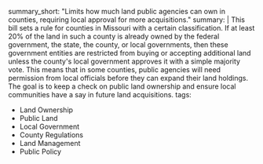 summary_short: "Limits how much land public agencies can own in counties, requiring local approval for more acquisitions."
summary: |
  This bill sets a rule for counties in Missouri with a certain classification. If at least 20% of the land in such a county is already owned by the federal government, the state, the county, or local governments, then these government entities are restricted from buying or accepting additional land unless the county's local government approves it with a simple majority vote. This means that in some counties, public agencies will need permission from local officials before they can expand their land holdings. The goal is to keep a check on public land ownership and ensure local communities have a say in future land acquisitions.
tags:
  - Land Ownership
  - Public Land
  - Local Government
  - County Regulations
  - Land Management
  - Public Policy
